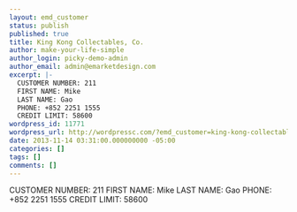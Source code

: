 ```yaml
---
layout: emd_customer
status: publish
published: true
title: King Kong Collectables, Co.
author: make-your-life-simple
author_login: picky-demo-admin
author_email: admin@emarketdesign.com
excerpt: |-
  CUSTOMER NUMBER: 211
  FIRST NAME: Mike
  LAST NAME: Gao
  PHONE: +852 2251 1555
  CREDIT LIMIT: 58600
wordpress_id: 11771
wordpress_url: http://wordpressc.com/?emd_customer=king-kong-collectables-co
date: 2013-11-14 03:31:00.000000000 -05:00
categories: []
tags: []
comments: []
---
```

CUSTOMER NUMBER: 211
FIRST NAME: Mike
LAST NAME: Gao
PHONE: +852 2251 1555
CREDIT LIMIT: 58600
